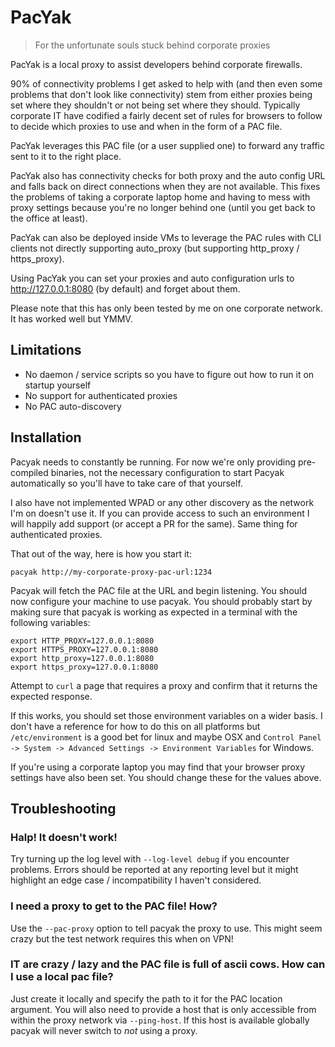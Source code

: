 # PacYak
 > For the unfortunate souls stuck behind corporate proxies

PacYak is a local proxy to assist developers behind corporate firewalls.

90% of connectivity problems I get asked to help with (and then even some problems that don't look like connectivity) stem from either proxies being set where they shouldn't or not being set where they should.
Typically corporate IT have codified a fairly decent set of rules for browsers to follow to decide which proxies to use and when in the form of a PAC file.

PacYak leverages this PAC file (or a user supplied one) to forward any traffic sent to it to the right place.

PacYak also has connectivity checks for both proxy and the auto config URL and falls back on direct connections when they are not available. This fixes the problems of taking a corporate laptop home and having to mess with proxy settings because you're no longer behind one (until you get back to the office at least).

PacYak can also be deployed inside VMs to leverage the PAC rules with CLI clients not directly supporting auto_proxy (but supporting http_proxy / https_proxy).

Using PacYak you can set your proxies and auto configuration urls to http://127.0.0.1:8080 (by default) and forget about them.

Please note that this has only been tested by me on one corporate network. It has worked well but YMMV.

## Limitations

- No daemon / service scripts so you have to figure out how to run it on startup yourself
- No support for authenticated proxies
- No PAC auto-discovery

## Installation

Pacyak needs to constantly be running. For now we're only providing pre-compiled binaries, not the necessary configuration to start Pacyak automatically so you'll have to take care of that yourself.

I also have not implemented WPAD or any other discovery as the network I'm on doesn't use it. If you can provide access to such an environment I will happily add support (or accept a PR for the same). Same thing for authenticated proxies.

That out of the way, here is how you start it:

```
pacyak http://my-corporate-proxy-pac-url:1234
```

Pacyak will fetch the PAC file at the URL and begin listening.
You should now configure your machine to use pacyak. You should probably start by making sure that pacyak is working as expected in a terminal with the following variables:

```
export HTTP_PROXY=127.0.0.1:8080
export HTTPS_PROXY=127.0.0.1:8080
export http_proxy=127.0.0.1:8080
export https_proxy=127.0.0.1:8080
```

Attempt to `curl` a page that requires a proxy and confirm that it returns the expected response.

If this works, you should set those environment variables on a wider basis. I don't have a reference for how to do this on all platforms but `/etc/environment` is a good bet for linux and maybe OSX and `Control Panel -> System -> Advanced Settings -> Environment Variables` for Windows.

If you're using a corporate laptop you may find that your browser proxy settings have also been set. You should change these for the values above.

## Troubleshooting
### Halp! It doesn't work!
Try turning up the log level with `--log-level debug` if you encounter problems. Errors should be reported at any reporting level but it might highlight an edge case / incompatibility I haven't considered.

### I need a proxy to get to the PAC file! How?
Use the `--pac-proxy` option to tell pacyak the proxy to use. This might seem crazy but the test network requires this when on VPN!

### IT are crazy / lazy and the PAC file is full of ascii cows. How can I use a local pac file?
Just create it locally and specify the path to it for the PAC location argument. You will also need to provide a host that is only accessible from within the proxy network via `--ping-host`. If this host is available globally pacyak will never switch to *not* using a proxy.
